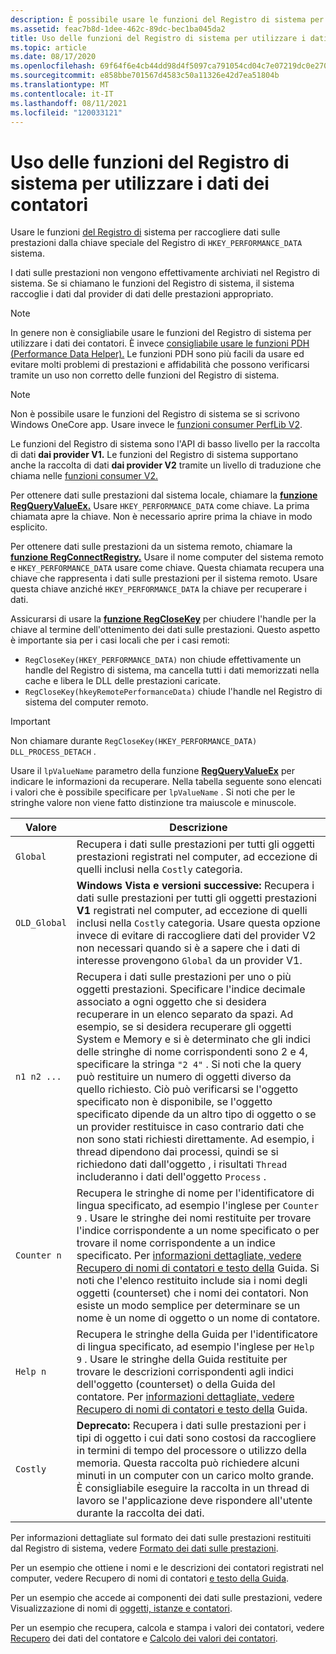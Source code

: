 ```yaml
---
description: È possibile usare le funzioni del Registro di sistema per raccogliere dati sulle prestazioni.
ms.assetid: feac7b8d-1dee-462c-89dc-bec1ba045da2
title: Uso delle funzioni del Registro di sistema per utilizzare i dati dei contatori
ms.topic: article
ms.date: 08/17/2020
ms.openlocfilehash: 69f64f6e4cb44dd98d4f5097ca791054cd04c7e07219dc0e270cbfdff4cdbdc2
ms.sourcegitcommit: e858bbe701567d4583c50a11326e42d7ea51804b
ms.translationtype: MT
ms.contentlocale: it-IT
ms.lasthandoff: 08/11/2021
ms.locfileid: "120033121"
---
```

# <a name="using-the-registry-functions-to-consume-counter-data"></a>Uso delle funzioni del Registro di sistema per utilizzare i dati dei contatori

Usare le funzioni [del Registro di](/windows/desktop/SysInfo/registry-functions) sistema per raccogliere dati sulle prestazioni dalla chiave speciale del Registro di `HKEY_PERFORMANCE_DATA` sistema.

I dati sulle prestazioni non vengono effettivamente archiviati nel Registro di sistema. Se si chiamano le funzioni del Registro di sistema, il sistema raccoglie i dati dal provider di dati delle prestazioni appropriato.

> [!Note]
> In genere non è consigliabile usare le funzioni del Registro di sistema per utilizzare i dati dei contatori. È invece [consigliabile usare le funzioni PDH (Performance Data Helper).](using-the-pdh-functions-to-consume-counter-data.md) Le funzioni PDH sono più facili da usare ed evitare molti problemi di prestazioni e affidabilità che possono verificarsi tramite un uso non corretto delle funzioni del Registro di sistema.

> [!Note]
> Non è possibile usare le funzioni del Registro di sistema se si scrivono Windows OneCore app. Usare invece le [funzioni consumer PerfLib V2](using-the-perflib-functions-to-consume-counter-data.md).

Le funzioni del Registro di sistema sono l'API di basso livello per la raccolta di dati **dai provider V1.** Le funzioni del Registro di sistema supportano anche la raccolta di dati **dai provider V2** tramite un livello di traduzione che chiama nelle [funzioni consumer V2.](using-the-perflib-functions-to-consume-counter-data.md)

Per ottenere dati sulle prestazioni dal sistema locale, chiamare la [**funzione RegQueryValueEx.**](/windows/win32/api/winreg/nf-winreg-regqueryvalueexw) Usare `HKEY_PERFORMANCE_DATA` come chiave. La prima chiamata apre la chiave. Non è necessario aprire prima la chiave in modo esplicito.

Per ottenere dati sulle prestazioni da un sistema remoto, chiamare la [**funzione RegConnectRegistry.**](/windows/desktop/api/winreg/nf-winreg-regconnectregistryw) Usare il nome computer del sistema remoto e `HKEY_PERFORMANCE_DATA` usare come chiave. Questa chiamata recupera una chiave che rappresenta i dati sulle prestazioni per il sistema remoto. Usare questa chiave anziché `HKEY_PERFORMANCE_DATA` la chiave per recuperare i dati.

Assicurarsi di usare la [**funzione RegCloseKey**](/windows/desktop/api/winreg/nf-winreg-regclosekey) per chiudere l'handle per la chiave al termine dell'ottenimento dei dati sulle prestazioni. Questo aspetto è importante sia per i casi locali che per i casi remoti:

- `RegCloseKey(HKEY_PERFORMANCE_DATA)` non chiude effettivamente un handle del Registro di sistema, ma cancella tutti i dati memorizzati nella cache e libera le DLL delle prestazioni caricate.
- `RegCloseKey(hkeyRemotePerformanceData)` chiude l'handle nel Registro di sistema del computer remoto.

> [!IMPORTANT]
> Non chiamare durante `RegCloseKey(HKEY_PERFORMANCE_DATA)` `DLL_PROCESS_DETACH` .

Usare il `lpValueName` parametro della funzione [**RegQueryValueEx**](/windows/desktop/api/winreg/nf-winreg-regqueryvalueexa) per indicare le informazioni da recuperare. Nella tabella seguente sono elencati i valori che è possibile specificare per `lpValueName` . Si noti che per le stringhe valore non viene fatto distinzione tra maiuscole e minuscole.

|Valore|Descrizione
|-----|-----------
|`Global`| Recupera i dati sulle prestazioni per tutti gli oggetti prestazioni registrati nel computer, ad eccezione di quelli inclusi nella `Costly` categoria.
|`OLD_Global`| **Windows Vista e versioni successive:** Recupera i dati sulle prestazioni per tutti gli oggetti prestazioni **V1** registrati nel computer, ad eccezione di quelli inclusi nella `Costly` categoria. Usare questa opzione invece di evitare di raccogliere dati del provider V2 non necessari quando si è a sapere che i dati di interesse provengono `Global` da un provider V1.
|`n1 n2 ...`| Recupera i dati sulle prestazioni per uno o più oggetti prestazioni. Specificare l'indice decimale associato a ogni oggetto che si desidera recuperare in un elenco separato da spazi. Ad esempio, se si desidera recuperare gli oggetti System e Memory e si è determinato che gli indici delle stringhe di nome corrispondenti sono 2 e 4, specificare la stringa `"2 4"` . Si noti che la query può restituire un numero di oggetti diverso da quello richiesto. Ciò può verificarsi se l'oggetto specificato non è disponibile, se l'oggetto specificato dipende da un altro tipo di oggetto o se un provider restituisce in caso contrario dati che non sono stati richiesti direttamente. Ad esempio, i thread dipendono dai processi, quindi se si richiedono dati dall'oggetto , i risultati `Thread` includeranno i dati dell'oggetto `Process` .
|`Counter n`| Recupera le stringhe di nome per l'identificatore di lingua specificato, ad esempio l'inglese per `Counter 9` . Usare le stringhe dei nomi restituite per trovare l'indice corrispondente a un nome specificato o per trovare il nome corrispondente a un indice specificato. Per [informazioni dettagliate, vedere Recupero di nomi di contatori e testo della](retrieving-counter-names-and-help-text.md) Guida. Si noti che l'elenco restituito include sia i nomi degli oggetti (counterset) che i nomi dei contatori. Non esiste un modo semplice per determinare se un nome è un nome di oggetto o un nome di contatore.
|`Help n`| Recupera le stringhe della Guida per l'identificatore di lingua specificato, ad esempio l'inglese per `Help 9` . Usare le stringhe della Guida restituite per trovare le descrizioni corrispondenti agli indici dell'oggetto (counterset) o della Guida del contatore. Per [informazioni dettagliate, vedere Recupero di nomi di contatori e testo della](retrieving-counter-names-and-help-text.md) Guida.
|`Costly`| **Deprecato:** Recupera i dati sulle prestazioni per i tipi di oggetto i cui dati sono costosi da raccogliere in termini di tempo del processore o utilizzo della memoria. Questa raccolta può richiedere alcuni minuti in un computer con un carico molto grande. È consigliabile eseguire la raccolta in un thread di lavoro se l'applicazione deve rispondere all'utente durante la raccolta dei dati.

Per informazioni dettagliate sul formato dei dati sulle prestazioni restituiti dal Registro di sistema, vedere [Formato dei dati sulle prestazioni](performance-data-format.md).

Per un esempio che ottiene i nomi e le descrizioni dei contatori registrati nel computer, vedere Recupero di nomi di contatori [e testo della Guida](retrieving-counter-names-and-help-text.md).

Per un esempio che accede ai componenti dei dati sulle prestazioni, vedere Visualizzazione di nomi di [oggetti, istanze e contatori](displaying-object-instance-and-counter-names.md).

Per un esempio che recupera, calcola e stampa i valori dei contatori, vedere [Recupero](retrieving-counter-data.md) dei dati del contatore e [Calcolo dei valori dei contatori](calculating-counter-values.md).
